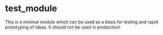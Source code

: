 # test_module

This is a minimal module which can be used as a basis for testing and
rapid prototyping of ideas. It should not be used in production!
